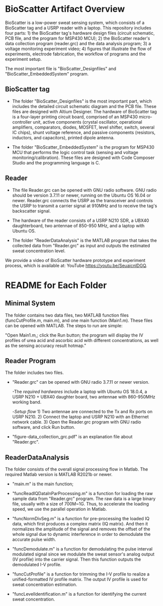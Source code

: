 # BioScatter Artifact Overview
BioScatter is a low-power sweat sensing system, which consists of a BioScatter tag and a USRP reader with a laptop. This repository includes four parts: 1) the BioScatter tag's hardware design files (circuit schematic, PCB file, and the program for MSP430 MCU); 2) the BioScatter reader's data collection program (reader.grc) and the data analysis program; 3) a voltage monitoring experiment video; 4) figures that illustrate the flow of experiments, electrode fabrication, the workflow of programs and the experiment setup.

The most important file is "BioScatter_Designfiles" and "BioScatter_EmbeddedSystem" program.

## BioScatter tag

- The folder "BioScatter_Designfiles" is the most important part, which includes the detailed circuit schematic diagram and the PCB file. These files are designed with Altium Designer. The hardware of BioScatter tag is a four-layer printing circuit board, comprised of an MSP430 micro-controller unit, active components (crystal oscillator, operational amplifiers, comparators, diodes, MOSFET, level shifter, switch, several IC chips), shunt voltage reference, and passive components (resistors, inductors, and capacitors), printed dipole antenna.

- The folder "BioScatter_EmbeddedSystem" is the program for MSP430 MCU that performs the logic control task (sensing and voltage monitoring/calibration). These files are designed with Code Composer Studio and the programming language is C.

## Reader

- The file Reader.grc can be opened with GNU radio software. GNU radio should be version 3.7.11 or newer, running on the Ubuntu OS 16.04 or newer. Reader.grc connects the USRP as the transceiver and controls the USRP to transmit a carrier signal at 910MHz and to receive the tag's backscatter signal.

- The hardware of the reader consists of a USRP N210 SDR, a UBX40 daughterboard, two antennae of 850-950 MHz, and a laptop with Ubuntu OS.

- The folder "ReaderDataAnalysis" is the MATLAB program that takes the collected data from "Reader.grc" as input and outputs the estimated sweat concentration level.

We provide a video of BioScatter hardware prototype and experiment process, which is available at: YouTube https://youtu.be/SeuaicnlDGQ.

# README for Each Folder

## Minimal System
The folder <Minimal System> contains two data files, two MATLAB function files (funcCutProfile.m, main.m), and one main function (Main1.m). These files can be opened with MATLAB. The steps to run are simple:
  
"Open Main1.m,; click the Run button; the program will display the IV profiles of urea acid and ascorbic acid with different concentrations, as well as the sensing accuracy result hotmap."
  
## Reader Program
  
The folder <Reader Program> includes two files.
  
  - "Reader.grc" can be opened with GNU radio 3.7.11 or newer version. 
    
    -The *required hardwares* include a laptop with Ubuntu OS 18.0.4, a USRP N210 + UBX40 daughter board, two antennae with 860-950MHz working band. 
    
    -*Setup flow* 1) Two antennae are connected to the Tx and Rx ports on USRP N210. 2) Connect the laptop and USRP N210 with an Ethernet network cable. 3) Open the Reader.grc program with GNU radio software, and click Run button.
  
  - "figure-data_collection_grc.pdf" is an explanation file about "Reader.grc".
  
## ReaderDataAnalysis
  
  The folder <ReaderDataAnalysis> consists of the overall signal processing flow in Matlab. The required Matlab version is MATLAB R2021b or newer.
  
  - "main.m" is the main function;
  
  - "funcReadIQDataInParProcessing.m" is a function for loading the raw sample data from "Reader.grc" program. The raw data is a large binary file, usually with a size of 700M~1G. Thus, to accelerate the loading speed, we use the parallel operation in Matlab.
  
  - "funcNormDivSeg.m" is a function for pre-processing the loaded IQ data, which first produces a complex matrix (IQ matrix). And then it normalizes the amplitude of the signal and removes the offset of the whole signal due to dynamic interference in order to demodulate the accurate pulse width.
  
  - "funcDemodulate.m" is a function for demodulating the pulse interval modulated signal since we modulate the sweat sensor's analog output (IV profile) into the carrier signal. Then this function outputs the demodulated I-V profile.
  
  - "funcCutProfile" is a function for trimming the I-V profile to realize a unified-formatted IV profile matrix. The output IV profile is used for sweat concentration estimation.
  
  - "funcLevelIdentification.m" is a function for identifying the current sweat concentration.
